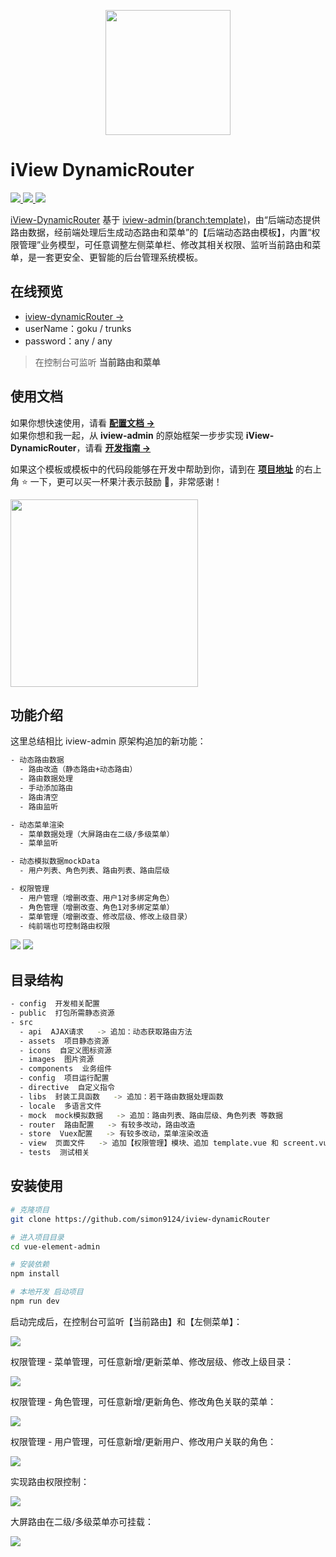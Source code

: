 <p align="center">
  <a href="https://www.iviewui.com">
    <img width="200" src="https://file.iviewui.com/logo-new.svg">
  </a>
</p>

# iView DynamicRouter

<a href="https://github.com/vuejs/vue">
  <img src="https://img.shields.io/badge/vue-2.5.10-brightgreen.svg?style=flat-square">
</a>
<a href="https://github.com/iview/iview">
  <img src="https://img.shields.io/badge/iview-3.1.3-brightgreen.svg?style=flat-square">
</a>
<a href="https://github.com/iview/iview-admin/tree/template">
  <img src="https://img.shields.io/badge/iview--admin-template-brightgreen">
</a>
<p></p>

<a href="https://github.com/simon9124/iview-dynamicRouter" target="_blank">iView-DynamicRouter</a> 基于 <a href="https://github.com/iview/iview-admin/tree/template" target="_blank">iview-admin(branch:template)</a>，由“后端动态提供路由数据，经前端处理后生成动态路由和菜单”的【后端动态路由模板】，内置“权限管理”业务模型，可任意调整左侧菜单栏、修改其相关权限、监听当前路由和菜单，是一套更安全、更智能的后台管理系统模板。

## 在线预览

- <a href="https://simon9124.github.io/iview-dynamicRouter" target="_blank">iview-dynamicRouter →</a>
- userName：goku / trunks
- password：any / any

> 在控制台可监听 **当前路由和菜单**

## 使用文档

如果你想快速使用，请看 <a href="https://simon9124.github.io/iview-dynamicRouter-doc" target="_blank">**配置文档 →**</a>  
如果你想和我一起，从 **iview-admin** 的原始框架一步步实现 **iView-DynamicRouter**，请看 <a href="https://simon9124.github.io/iview-dynamicRouter-doc/develop/axios/" target="_blank">**开发指南 →**</a>

如果这个模板或模板中的代码段能够在开发中帮助到你，请到在 <a href="https://github.com/simon9124/iview-dynamicRouter" target="_blank">**项目地址**</a> 的右上角 :star: 一下，更可以买一杯果汁表示鼓励 :tropical_drink:，非常感谢！

<img width="300" src="https://mmbiz.qpic.cn/mmbiz_png/Tlm6c1DNgXRhxyU1EIlwed2ErNQvYG7FnsRE7yMOwSwBicVNVhzJsiaDuEaiahTeiavk3Tm1ic5z5etIe5PVvI0J70w/0?wx_fmt=png">

## 功能介绍

这里总结相比 iview-admin 原架构追加的新功能：

```bash
- 动态路由数据
  - 路由改造（静态路由+动态路由）
  - 路由数据处理
  - 手动添加路由
  - 路由清空
  - 路由监听

- 动态菜单渲染
  - 菜单数据处理（大屏路由在二级/多级菜单）
  - 菜单监听

- 动态模拟数据mockData
  - 用户列表、角色列表、路由列表、路由层级

- 权限管理
  - 用户管理（增删改查、用户1对多绑定角色）
  - 角色管理（增删改查、角色1对多绑定菜单）
  - 菜单管理（增删改查、修改层级、修改上级目录）
  - 纯前端也可控制路由权限
```

<img src="https://user-gold-cdn.xitu.io/2020/6/24/172e52b5201b1fd6?w=1909&h=996&f=gif&s=2588614">

<img src="https://user-gold-cdn.xitu.io/2020/6/24/172e533ebbf3d3e7?w=1919&h=985&f=gif&s=331719">

## 目录结构

```bash
- config  开发相关配置
- public  打包所需静态资源
- src
  - api  AJAX请求   -> 追加：动态获取路由方法
  - assets  项目静态资源
  - icons  自定义图标资源
  - images  图片资源
  - components  业务组件
  - config  项目运行配置
  - directive  自定义指令
  - libs  封装工具函数   -> 追加：若干路由数据处理函数
  - locale  多语言文件
  - mock  mock模拟数据   -> 追加：路由列表、路由层级、角色列表 等数据
  - router  路由配置   -> 有较多改动，路由改造
  - store  Vuex配置   -> 有较多改动，菜单渲染改造
  - view  页面文件   -> 追加【权限管理】模块、追加 template.vue 和 screent.vue 页面模板
  - tests  测试相关
```

## 安装使用

```bash
# 克隆项目
git clone https://github.com/simon9124/iview-dynamicRouter

# 进入项目目录
cd vue-element-admin

# 安装依赖
npm install

# 本地开发 启动项目
npm run dev
```

启动完成后，在控制台可监听【当前路由】和【左侧菜单】：

<img src="https://mmbiz.qpic.cn/mmbiz_png/Tlm6c1DNgXQDvea6ZkJD5aNx25dymLfInAQzp6snhVQ36aH70AiaqINqCzFI60DiaIX0rkMjiaE7v8gIvY5TzxTnQ/0?wx_fmt=png">

权限管理 - 菜单管理，可任意新增/更新菜单、修改层级、修改上级目录：

<img src="https://mmbiz.qpic.cn/mmbiz_png/Tlm6c1DNgXRhxyU1EIlwed2ErNQvYG7FayPN5e59qlaRaL3bWk5wTHY4lIjk12IfZh9LHX5GUst1zictcTD5Ggg/0?wx_fmt=png">

权限管理 - 角色管理，可任意新增/更新角色、修改角色关联的菜单：

<img src="https://mmbiz.qpic.cn/mmbiz_png/Tlm6c1DNgXRhxyU1EIlwed2ErNQvYG7FxIxHjX8N9UeibatuJNPMQuFhhibEic9a3e4BXn1icQcoj7zVibEvgDvGgsw/0?wx_fmt=png">

权限管理 - 用户管理，可任意新增/更新用户、修改用户关联的角色：

<img src="https://mmbiz.qpic.cn/mmbiz_png/Tlm6c1DNgXRhxyU1EIlwed2ErNQvYG7FGmqiabpQSoJxjDbU1kQS70qXt7Bj7gjrZkaAuAP7OLjk28NyOTtD4Ig/0?wx_fmt=png">

实现路由权限控制：

<img src="https://mmbiz.qpic.cn/mmbiz_png/Tlm6c1DNgXSzsMiaymWHcjibfquK5EYaSzwLxvJvojntLcRLx8A8QUPIpQfa1lsSnLYykqHIF1jJ6jRJEasXJiaqA/0?wx_fmt=png">

大屏路由在二级/多级菜单亦可挂载：

<img src="https://mmbiz.qpic.cn/mmbiz_png/Tlm6c1DNgXSzsMiaymWHcjibfquK5EYaSz6zhTS8gF4n1gJOFRAqoQxm3IFCyUvPTicaVtWaicAaclqXDIn7TTw45A/0?wx_fmt=png">
